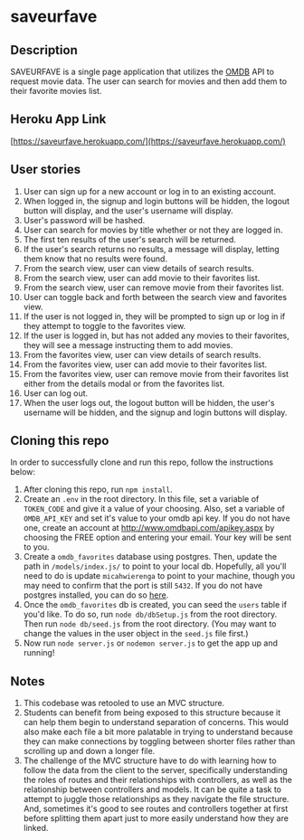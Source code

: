 # saveurfave

## Description
SAVEURFAVE is a single page application that utilizes the [OMDB](http://www.omdbapi.com/) API to request movie data. The user can search for movies and then add them to their favorite movies list.

## Heroku App Link
[https://saveurfave.herokuapp.com/](https://saveurfave.herokuapp.com/)

## User stories
<ol>
	<li>User can sign up for a new account or log in to an existing account.</li>
	<li>When logged in, the signup and login buttons will be hidden, the logout button will display, and the user's username will display.</li>
	<li>User's password will be hashed.</li>
	<li>User can search for movies by title whether or not they are logged in.</li>
	<li>The first ten results of the user's search will be returned.</li>
	<li>If the user's search returns no results, a message will display, letting them know that no results were found.</li>
	<li>From the search view, user can view details of search results.</li>
	<li>From the search view, user can add movie to their favorites list.</li>
	<li>From the search view, user can remove movie from their favorites list.</li>
	<li>User can toggle back and forth between the search view and favorites view.</li>
	<li>If the user is not logged in, they will be prompted to sign up or log in if they attempt to toggle to the favorites view.</li>
	<li>If the user is logged in, but has not added any movies to their favorites, they will see a message instructing them to add movies.</li>
	<li>From the favorites view, user can view details of search results.</li>
	<li>From the favorites view, user can add movie to their favorites list.</li>
	<li>From the favorites view, user can remove movie from their favorites list either from the details modal or from the favorites list.</li>
	<li>User can log out.</li>
	<li>When the user logs out, the logout button will be hidden, the user's username will be hidden, and the signup and login buttons will display.</li>
</ol>

## Cloning this repo
In order to successfully clone and run this repo, follow the instructions below:
<ol>
	<li>After cloning this repo, run <code>npm install</code>.</li>
	<li>Create an <code>.env</code> in the root directory. In this file, set a variable of <code>TOKEN_CODE</code> and give it a value of your choosing. Also, set a variable of <code>OMDB_API_KEY</code> and set it's value to your omdb api key. If you do not have one, create an account at <a href="http://www.omdbapi.com/apikey.aspx" target="_blank">http://www.omdbapi.com/apikey.aspx</a> by choosing the FREE option and entering your email. Your key will be sent to you.</li>
	<li>Create a <code>omdb_favorites</code> database using postgres. Then, update the path in <code>/models/index.js/</code> to point to your local db. Hopefully, all you'll need to do is update <code>micahwierenga</code> to point to your machine, though you may need to confirm that the port is still <code>5432</code>. If you do not have postgres installed, you can do so <a href="https://www.postgresql.org/download/" target="_blank">here</a>.</li>
	<li>Once the <code>omdb_favorites</code> db is created, you can seed the <code>users</code> table if you'd like. To do so, run <code>node db/dbSetup.js</code> from the root directory. Then run <code>node db/seed.js</code> from the root directory. (You may want to change the values in the user object in the <code>seed.js</code> file first.)</li>
	<li>Now run <code>node server.js</code> or <code>nodemon server.js</code> to get the app up and running!</li>
</ol>

## Notes
<ol>
	<li>This codebase was retooled to use an MVC structure.</li>
	<li>Students can benefit from being exposed to this structure because it can help them begin to understand separation of concerns. This would also make each file a bit more palatable in trying to understand because they can make connections by toggling between shorter files rather than scrolling up and down a longer file.</li>
	<li>The challenge of the MVC structure have to do with learning how to follow the data from the client to the server, specifically understanding the roles of routes and their relationships with controllers, as well as the relationship between controllers and models. It can be quite a task to attempt to juggle those relationships as they navigate the file structure. And, sometimes it's good to see routes and controllers together at first before splitting them apart just to more easily understand how they are linked.</li>
</ol>
